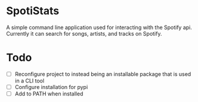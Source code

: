 # SpotiStats

A simple command line application used for interacting with the Spotify api. Currently it can search for songs, artists, and tracks on Spotify.

# Todo

- [ ] Reconfigure project to instead being an installable package that is used in a CLI tool
- [ ] Configure installation for pypi
- [ ] Add to PATH when installed
